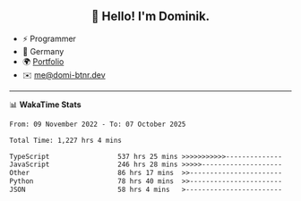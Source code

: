<h2 align="center">👋 Hello! I'm Dominik.</h2>

- ⚡ Programmer
- 📍 Germany
- 🌍 [Portfolio](https://domi-btnr.dev)
- ✉️ [me@domi-btnr.dev](mailto://me@domi-btnr.dev)

---
📊 **WakaTime Stats**
<!--START_SECTION:waka-->

```txt
From: 09 November 2022 - To: 07 October 2025

Total Time: 1,227 hrs 4 mins

TypeScript                 537 hrs 25 mins >>>>>>>>>>>--------------   43.80 %
JavaScript                 246 hrs 28 mins >>>>>--------------------   20.09 %
Other                      86 hrs 17 mins  >>-----------------------   07.03 %
Python                     78 hrs 40 mins  >>-----------------------   06.41 %
JSON                       58 hrs 4 mins   >------------------------   04.73 %
```

<!--END_SECTION:waka-->
